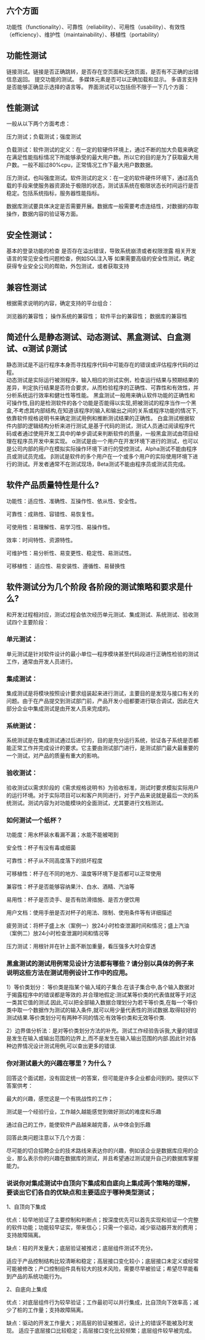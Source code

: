 ## 六个方面
功能性（functionality）、可靠性（reliability）、可用性（usability）、有效性（efficiency）、维护性（maintainability）、移植性（portability）

## 功能性测试

链接测试。链接是否正确跳转，是否存在空页面和无效页面，是否有不正确的出错信息返回。
提交功能的测试。
多媒体元素是否可以正确加载和显示。
多语言支持是否能够正确显示选择的语言等。
界面测试可以包括但不限于一下几个方面：

## 性能测试
一般从以下两个方面考虑：

压力测试；负载测试；强度测试

负载测试：软件测试的定义：在一定的软硬件环境上，通过不断的加大负载来确定在满足性能指标情况下所能够承受的最大用户数。所以它的目的是为了获取最大用户数。一般不超过80%cpu，正常情况工作下最大用户数数据。

压力测试，也叫强度测试。软件测试的定义：在一定的软件硬件环境下，通过高负载的手段来使服务器资源处于极限的状态，测试该系统在极限状态长时间运行是否稳定。包括系统指标，服务器性能指标。


数据库测试要具体决定是否需要开展。数据库一般需要考虑连结性，对数据的存取操作，数据内容的验证等方面。

## 安全性测试：

基本的登录功能的检查
是否存在溢出错误，导致系统崩溃或者权限泄露
相关开发语言的常见安全性问题检查，例如SQL注入等
如果需要高级的安全性测试，确定获得专业安全公司的帮助，外包测试，或者获取支持

## 兼容性测试
根据需求说明的内容，确定支持的平台组合：

浏览器的兼容性；
操作系统的兼容性；
软件平台的兼容性；
数据库的兼容性

## 简述什么是静态测试、动态测试、黑盒测试、白盒测试、α测试 β测试

静态测试是不运行程序本身而寻找程序代码中可能存在的错误或评估程序代码的过程。  
动态测试是实际运行被测程序，输入相应的测试实例，检查运行结果与预期结果的差异，判定执行结果是否符合要求，从而检验程序的正确性、可靠性和有效性，并分析系统运行效率和健壮性等性能。
黑盒测试一般用来确认软件功能的正确性和可操作性,目的是检测软件的各个功能是否能得以实现,把被测试的程序当作一个黑盒,不考虑其内部结构,在知道该程序的输入和输出之间的关系或程序功能的情况下,依靠软件规格说明书来确定测试用例和推断测试结果的正确性。
白盒测试根据软件内部的逻辑结构分析来进行测试,是基于代码的测试，测试人员通过阅读程序代码或者通过使用开发工具中的单步调试来判断软件的质量，一般黑盒测试由项目经理在程序员开发中来实现。
α测试是由一个用户在开发环境下进行的测试，也可以是公司内部的用户在模拟实际操作环境下进行的受控测试，Alpha测试不能由程序员或测试员完成。
β测试是软件的多个用户在一个或多个用户的实际使用环境下进行的测试。开发者通常不在测试现场，Beta测试不能由程序员或测试员完成。

## 软件产品质量特性是什么?

功能性：适应性、准确性、互操作性、依从性、安全性。

可靠性：成熟性、容错性、易恢复性。

可使用性：易理解性、易学习性、易操作性。

效率：时间特性、资源特性。

可维护性：易分析性、易变更性、稳定性、易测试性。

可移植性： 适应性、易安装性、遵循性、易替换性

## 软件测试分为几个阶段 各阶段的测试策略和要求是什么?

和开发过程相对应，测试过程会依次经历单元测试、集成测试、系统测试、验收测试四个主要阶段：

### 单元测试：
单元测试是针对软件设计的最小单位––程序模块甚至代码段进行正确性检验的测试工作，通常由开发人员进行。
### 集成测试：
集成测试是将模块按照设计要求组装起来进行测试，主要目的是发现与接口有关的问题。由于在产品提交到测试部门前，产品开发小组都要进行联合调试，因此在大部分企业中集成测试是由开发人员来完成的。
### 系统测试：
系统测试是在集成测试通过后进行的，目的是充分运行系统，验证各子系统是否都能正常工作并完成设计的要求。它主要由测试部门进行，是测试部门最大最重要的一个测试，对产品的质量有重大的影响。
### 验收测试：
验收测试以需求阶段的《需求规格说明书》为验收标准，测试时要求模拟实际用户的运行环境。对于实际项目可以和客户共同进行，对于产品来说就是最后一次的系统测试。测试内容为对功能模块的全面测试，尤其要进行文档测试。

### 如何测试一个纸杯？

功能度：用水杯装水看漏不漏；水能不能被喝到

安全性：杯子有没有毒或细菌

可靠性：杯子从不同高度落下的损坏程度

可移植性：杯子在不同的地方、温度等环境下是否都可以正常使用

兼容性：杯子是否能够容纳果汁、白水、酒精、汽油等

易用性：杯子是否烫手、是否有防滑措施、是否方便饮用

用户文档：使用手册是否对杯子的用法、限制、使用条件等有详细描述

疲劳测试：将杯子盛上水（案例一）放24小时检查泄漏时间和情况；盛上汽油（案例二）放24小时检查泄漏时间和情况等

压力测试：用根针并在针上面不断加重量，看压强多大时会穿透

### 黑盒测试的测试用例常见设计方法都有哪些？请分别以具体的例子来说明这些方法在测试用例设计工作中的应用。

1）等价类划分： 等价类是指某个输入域的子集合.在该子集合中,各个输入数据对于揭露程序中的错误都是等效的.并合理地假定:测试某等价类的代表值就等于对这一类其它值的测试.因此,可以把全部输入数据合理划分为若干等价类,在每一个等价类中取一个数据作为测试的输入条件,就可以用少量代表性的测试数据.取得较好的测试结果.等价类划分可有两种不同的情况:有效等价类和无效等价类.

2）边界值分析法：是对等价类划分方法的补充。测试工作经验告诉我,大量的错误是发生在输入或输出范围的边界上,而不是发生在输入输出范围的内部.因此针对各种边界情况设计测试用例,可以查出更多的错误.

### 你对测试最大的兴趣在哪里？为什么？

回答这个面试题，没有固定统一的答案，但可能是许多企业都会问到的。提供以下答案供考：

最大的兴趣，感觉这是一个有挑战性的工作；

测试是一个经验行业，工作越久越能感觉到做好测试的难度和乐趣

通过自己的工作，能使软件产品越来越完善，从中体会到乐趣

回答此类问题注意以下几个方面：

尽可能的切合招聘企业的技术路线来表达你的兴趣，例如该企业是数据库应用的企业，那么表示你的兴趣在数据库的测试，并且希望通过测试提升自己的数据库掌握能力。

### 说说你对集成测试中自顶向下集成和自底向上集成两个策略的理解，要谈出它们各自的优缺点和主要适应于哪种类型测试；

1、自顶向下集成

优点：较早地验证了主要控制和判断点；按深度优先可以首先实现和验证一个完整的软件功能；功能较早证实，带来信心；只需一个驱动，减少驱动器开发的费用；支持故障隔离。

缺点：柱的开发量大；底层验证被推迟；底层组件测试不充分。

适应于产品控制结构比较清晰和稳定；高层接口变化较小；底层接口未定义或经常可能被修改；产口控制组件具有较大的技术风险，需要尽早被验证；希望尽早能看到产品的系统功能行为。

2、自底向上集成

优点：对底层组件行为较早验证；工作最初可以并行集成，比自顶向下效率高；减少了桩的工作量；支持故障隔离。

缺点：驱动的开发工作量大；对高层的验证被推迟，设计上的错误不能被及时发现。
适应于底层接口比较稳定；高层接口变化比较频繁；底层组件较早被完成。